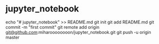 # jupyter_notebook
echo "# jupyter_notebook" >> README.md
git init
git add README.md
git commit -m "first commit"
git remote add origin git@github.com:miharoooooooon/jupyter_notebook.git
git push -u origin master

